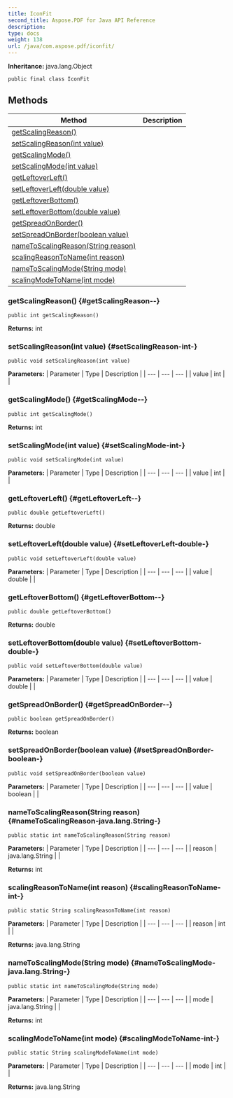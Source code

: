 ```yaml
---
title: IconFit
second_title: Aspose.PDF for Java API Reference
description: 
type: docs
weight: 138
url: /java/com.aspose.pdf/iconfit/
---
```

**Inheritance:**
java.lang.Object
```
public final class IconFit
```
## Methods

| Method | Description |
| --- | --- |
| [getScalingReason()](#getScalingReason--) |  |
| [setScalingReason(int value)](#setScalingReason-int-) |  |
| [getScalingMode()](#getScalingMode--) |  |
| [setScalingMode(int value)](#setScalingMode-int-) |  |
| [getLeftoverLeft()](#getLeftoverLeft--) |  |
| [setLeftoverLeft(double value)](#setLeftoverLeft-double-) |  |
| [getLeftoverBottom()](#getLeftoverBottom--) |  |
| [setLeftoverBottom(double value)](#setLeftoverBottom-double-) |  |
| [getSpreadOnBorder()](#getSpreadOnBorder--) |  |
| [setSpreadOnBorder(boolean value)](#setSpreadOnBorder-boolean-) |  |
| [nameToScalingReason(String reason)](#nameToScalingReason-java.lang.String-) |  |
| [scalingReasonToName(int reason)](#scalingReasonToName-int-) |  |
| [nameToScalingMode(String mode)](#nameToScalingMode-java.lang.String-) |  |
| [scalingModeToName(int mode)](#scalingModeToName-int-) |  |
### getScalingReason() {#getScalingReason--}
```
public int getScalingReason()
```




**Returns:**
int
### setScalingReason(int value) {#setScalingReason-int-}
```
public void setScalingReason(int value)
```




**Parameters:**
| Parameter | Type | Description |
| --- | --- | --- |
| value | int |  |

### getScalingMode() {#getScalingMode--}
```
public int getScalingMode()
```




**Returns:**
int
### setScalingMode(int value) {#setScalingMode-int-}
```
public void setScalingMode(int value)
```




**Parameters:**
| Parameter | Type | Description |
| --- | --- | --- |
| value | int |  |

### getLeftoverLeft() {#getLeftoverLeft--}
```
public double getLeftoverLeft()
```




**Returns:**
double
### setLeftoverLeft(double value) {#setLeftoverLeft-double-}
```
public void setLeftoverLeft(double value)
```




**Parameters:**
| Parameter | Type | Description |
| --- | --- | --- |
| value | double |  |

### getLeftoverBottom() {#getLeftoverBottom--}
```
public double getLeftoverBottom()
```




**Returns:**
double
### setLeftoverBottom(double value) {#setLeftoverBottom-double-}
```
public void setLeftoverBottom(double value)
```




**Parameters:**
| Parameter | Type | Description |
| --- | --- | --- |
| value | double |  |

### getSpreadOnBorder() {#getSpreadOnBorder--}
```
public boolean getSpreadOnBorder()
```




**Returns:**
boolean
### setSpreadOnBorder(boolean value) {#setSpreadOnBorder-boolean-}
```
public void setSpreadOnBorder(boolean value)
```




**Parameters:**
| Parameter | Type | Description |
| --- | --- | --- |
| value | boolean |  |

### nameToScalingReason(String reason) {#nameToScalingReason-java.lang.String-}
```
public static int nameToScalingReason(String reason)
```




**Parameters:**
| Parameter | Type | Description |
| --- | --- | --- |
| reason | java.lang.String |  |

**Returns:**
int
### scalingReasonToName(int reason) {#scalingReasonToName-int-}
```
public static String scalingReasonToName(int reason)
```




**Parameters:**
| Parameter | Type | Description |
| --- | --- | --- |
| reason | int |  |

**Returns:**
java.lang.String
### nameToScalingMode(String mode) {#nameToScalingMode-java.lang.String-}
```
public static int nameToScalingMode(String mode)
```




**Parameters:**
| Parameter | Type | Description |
| --- | --- | --- |
| mode | java.lang.String |  |

**Returns:**
int
### scalingModeToName(int mode) {#scalingModeToName-int-}
```
public static String scalingModeToName(int mode)
```




**Parameters:**
| Parameter | Type | Description |
| --- | --- | --- |
| mode | int |  |

**Returns:**
java.lang.String
